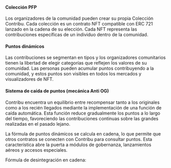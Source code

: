 #### Colección PFP

Los organizadores de la comunidad pueden crear su propia Colección Contribu. Cada colección es un contrato NFT compatible con ERC 721 lanzado en la cadena de su elección. Cada NFT representa las contribuciones específicas de un individuo dentro de la comunidad.

#### Puntos dinámicos

Las contribuciones se segmentan en tipos y los organizadores comunitarios tienen la libertad de elegir categorías que reflejen los valores de su comunidad. Las personas pueden acumular puntos contribuyendo a la comunidad, y estos puntos son visibles en todos los mercados y visualizadores de NFT.

#### Sistema de caída de puntos (mecánica Anti OG)

Contribu encuentra un equilibrio entre recompensar tanto a los originales como a los recién llegados mediante la implementación de una función de caída automática. Esta función reduce gradualmente los puntos a lo largo del tiempo, favoreciendo las contribuciones continuas sobre las grandes realizadas en el pasado lejano.

La fórmula de puntos dinámicos se calcula en cadena, lo que permite que otros contratos se conecten con Contribu para consultar puntos. Esta característica abre la puerta a módulos de gobernanza, lanzamientos aéreos y accesos especiales.

Fórmula de desintegración en cadena:
